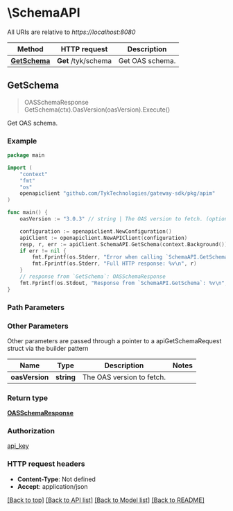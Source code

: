 # \SchemaAPI

All URIs are relative to *https://localhost:8080*

Method | HTTP request | Description
------------- | ------------- | -------------
[**GetSchema**](SchemaAPI.md#GetSchema) | **Get** /tyk/schema | Get OAS schema.



## GetSchema

> OASSchemaResponse GetSchema(ctx).OasVersion(oasVersion).Execute()

Get OAS schema.



### Example

```go
package main

import (
	"context"
	"fmt"
	"os"
	openapiclient "github.com/TykTechnologies/gateway-sdk/pkg/apim"
)

func main() {
	oasVersion := "3.0.3" // string | The OAS version to fetch. (optional)

	configuration := openapiclient.NewConfiguration()
	apiClient := openapiclient.NewAPIClient(configuration)
	resp, r, err := apiClient.SchemaAPI.GetSchema(context.Background()).OasVersion(oasVersion).Execute()
	if err != nil {
		fmt.Fprintf(os.Stderr, "Error when calling `SchemaAPI.GetSchema``: %v\n", err)
		fmt.Fprintf(os.Stderr, "Full HTTP response: %v\n", r)
	}
	// response from `GetSchema`: OASSchemaResponse
	fmt.Fprintf(os.Stdout, "Response from `SchemaAPI.GetSchema`: %v\n", resp)
}
```

### Path Parameters



### Other Parameters

Other parameters are passed through a pointer to a apiGetSchemaRequest struct via the builder pattern


Name | Type | Description  | Notes
------------- | ------------- | ------------- | -------------
 **oasVersion** | **string** | The OAS version to fetch. | 

### Return type

[**OASSchemaResponse**](OASSchemaResponse.md)

### Authorization

[api_key](../README.md#api_key)

### HTTP request headers

- **Content-Type**: Not defined
- **Accept**: application/json

[[Back to top]](#) [[Back to API list]](../README.md#documentation-for-api-endpoints)
[[Back to Model list]](../README.md#documentation-for-models)
[[Back to README]](../README.md)


